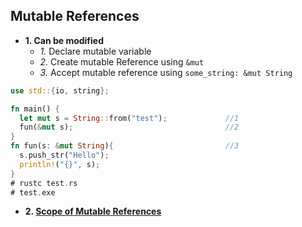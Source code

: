## Mutable References
- **1. Can be modified**
  - *1.* Declare mutable variable
  - *2.* Create mutable Reference using `&mut`
  - *3.* Accept mutable reference using `some_string: &mut String`
```rust
use std::{io, string};

fn main() {
  let mut s = String::from("test");             //1
  fun(&mut s);                                  //2
}
fn fun(s: &mut String){                         //3
  s.push_str("Hello");
  println!("{}", s);
}
# rustc test.rs
# test.exe
```

- **2. [Scope of Mutable References](Scope_of_Mut_Refs)**
